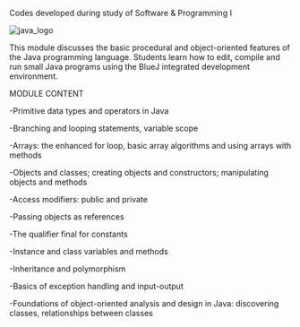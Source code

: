 Codes developed during study of Software & Programming I

![java_logo](http://xahlee.info/UnixResource_dir/gki/logo_java.png)


This module discusses the basic procedural and object-oriented features of the Java programming language. Students  learn how to edit, compile and run small Java programs using the BlueJ integrated development environment.



MODULE CONTENT

-Primitive data types and operators in Java

-Branching and looping statements, variable scope

-Arrays: the enhanced for loop, basic array algorithms and using arrays with methods

-Objects and classes; creating objects and constructors; manipulating objects and methods

-Access modifiers: public and private

-Passing objects as references

-The qualifier final for constants

-Instance and class variables and methods

-Inheritance and polymorphism

-Basics of exception handling and input-output

-Foundations of object-oriented analysis and design in Java: discovering classes, relationships between classes
